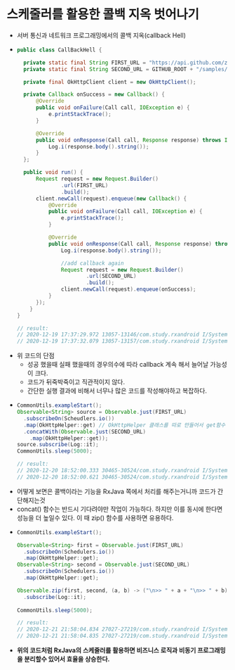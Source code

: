 스케줄러를 활용한 콜백 지옥 벗어나기
===
* 서버 통신과 네트워크 프로그래밍에서의 콜백 지옥(callback Hell)
* ```java
  public class CallBackHell {

    private static final String FIRST_URL = "https://api.github.com/zen";
    private static final String SECOND_URL = GITHUB_ROOT + "/samples/callback_hell";

    private final OkHttpClient client = new OkHttpClient();

    private Callback onSuccess = new Callback() {
        @Override
        public void onFailure(Call call, IOException e) {
            e.printStackTrace();
        }

        @Override
        public void onResponse(Call call, Response response) throws IOException {
            Log.i(response.body().string());
        }
    };

    public void run() {
        Request request = new Request.Builder()
                .url(FIRST_URL)
                .build();
        client.newCall(request).enqueue(new Callback() {
            @Override
            public void onFailure(Call call, IOException e) {
                e.printStackTrace();
            }

            @Override
            public void onResponse(Call call, Response response) throws IOException {
                Log.i(response.body().string());

                //add callback again
                Request request = new Request.Builder()
                        .url(SECOND_URL)
                        .build();
                client.newCall(request).enqueue(onSuccess);
            }
        });
      }
  }
  
  // result:
  // 2020-12-19 17:37:29.972 13057-13146/com.study.rxandroid I/System.out: OkHttp https://api.github.com/... | value = Encourage flow.
  // 2020-12-19 17:37:32.079 13057-13157/com.study.rxandroid I/System.out: OkHttp https://raw.githubuserc... | value = Welcome to Callback Hell!!

* 위 코드의 단점
  * 성공 했을때 실패 했을때의 경우의수에 따라 callback 계속 해서 늘어날 가능성이 크다.
  * 코드가 뒤죽박죽이고 직관적이지 않다.
  * 간단한 실행 결과에 비해서 너무나 많은 코드를 작성해야하고 복잡하다.
* ```java
  CommonUtils.exampleStart();
  Observable<String> source = Observable.just(FIRST_URL)
    .subscribeOn(Scheudlers.io())
    .map(OkHttpHelper::get) // OkHttpHelper 클래스를 따로 만들어서 get함수 만들었음
    .concatWith(Observable.just(SECOND_URL)
      .map(OkHttpHelper::get));
  source.subscribe(Log::it);
  CommonUtils.sleep(5000);
  
  // result:
  // 2020-12-20 18:52:00.333 30465-30524/com.study.rxandroid I/System.out: RxCachedThreadScheduler-1 | 255 | value = Design for failure.
  // 2020-12-20 18:52:00.621 30465-30524/com.study.rxandroid I/System.out: RxCachedThreadScheduler-1 | 543 | value = Happy Callback Heaven by RxJava2!!

* 어떻게 보면은 콜백이라는 기능을 RxJava 쪽에서 처리를 해주는거니까 코드가 간단해지는것
* concat() 함수는 반드시 기다려야만 작업이 가능하다. 하지만 이를 동시에 한다면 성능을 더 높일수 있다. 이 때 zip() 함수를 사용하면 유용하다.
* ```java
  CommonUtils.exampleStart();
  
  Observable<String> first = Observable.just(FIRST_URL)
    .subscribeOn(Schedulers.io())
    .map(OkHttpHelper::get);
  Observable<String> second = Observable.just(SECOND_URL)
    .subscribeOn(Schedulers.io())
    .map(OkHttpHelper::get);
  
  Observable.zip(first, second, (a, b) -> ("\n>> " + a + "\n>> " + b))
    .subscribe(Log::it);
    
  CommonUtils.sleep(5000);
  
  // result:
  // 2020-12-21 21:58:04.834 27027-27219/com.study.rxandroid I/System.out: >>Keep it logically awesome.
  // 2020-12-21 21:58:04.835 27027-27219/com.study.rxandroid I/System.out: >>Happy Callback Heaven by RxJava2!!
* **위의 코드처럼 RxJava의 스케줄러를 활용하면 비즈니스 로직과 비동기 프로그래밍을 분리할수 있어서 효율을 상승한다.**
